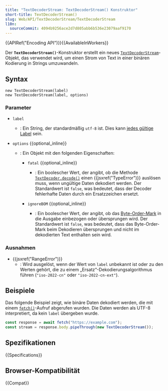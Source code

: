 ```yaml
---
title: "TextDecoderStream: TextDecoderStream() Konstruktor"
short-title: TextDecoderStream()
slug: Web/API/TextDecoderStream/TextDecoderStream
l10n:
  sourceCommit: 4094b9256ace2d7d805abb6b536e23079aaf9170
---
```


{{APIRef("Encoding API")}}{{AvailableInWorkers}}

Der **`TextDecoderStream()`**-Konstruktor erstellt ein neues [`TextDecoderStream`](/de/docs/Web/API/TextDecoderStream)-Objekt, das verwendet wird, um einen Strom von Text in einer binären Kodierung in Strings umzuwandeln.

## Syntax

```js-nolint
new TextDecoderStream(label)
new TextDecoderStream(label, options)
```

### Parameter

- `label`
  - : Ein String, der standardmäßig `utf-8` ist.
    Dies kann [jedes gültige Label](/de/docs/Web/API/Encoding_API/Encodings) sein.
- `options` {{optional_inline}}

  - : Ein Objekt mit den folgenden Eigenschaften:

    - `fatal` {{optional_inline}}

      - : Ein boolescher Wert, der angibt, ob die Methode [`TextDecoder.decode()`](/de/docs/Web/API/TextDecoder/decode) einen {{jsxref("TypeError")}} auslösen muss, wenn ungültige Daten dekodiert werden.
        Der Standardwert ist `false`, was bedeutet, dass der Decoder fehlerhafte Daten durch ein Ersatzzeichen ersetzt.

    - `ignoreBOM` {{optional_inline}}
      - : Ein boolescher Wert, der angibt, ob das [Byte-Order-Mark](https://www.w3.org/International/questions/qa-byte-order-mark) in die Ausgabe einbezogen oder übersprungen wird.
        Der Standardwert ist `false`, was bedeutet, dass das Byte-Order-Mark beim Dekodieren übersprungen und nicht im dekodierten Text enthalten sein wird.

### Ausnahmen

- {{jsxref("RangeError")}}
  - : Wird ausgelöst, wenn der Wert von `label` unbekannt ist oder zu den Werten gehört, die zu einem „Ersatz“-Dekodierungsalgorithmus führen (`"iso-2022-cn"` oder `"iso-2022-cn-ext"`).

## Beispiele

Das folgende Beispiel zeigt, wie binäre Daten dekodiert werden, die mit einem [`fetch()`](/de/docs/Web/API/Window/fetch)-Aufruf abgerufen wurden.
Die Daten werden als UTF-8 interpretiert, da kein `label` übergeben wurde.

```js
const response = await fetch("https://example.com");
const stream = response.body.pipeThrough(new TextDecoderStream());
```

## Spezifikationen

{{Specifications}}

## Browser-Kompatibilität

{{Compat}}

